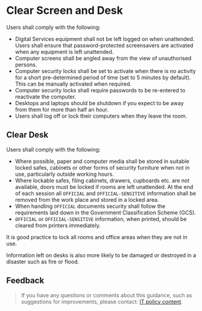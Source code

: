 # Clear Screen and Desk

Users shall comply with the following:

-   Digital Services equipment shall not be left logged on when unattended. Users shall ensure that password-protected screensavers are activated when any equipment is left unattended.
-   Computer screens shall be angled away from the view of unauthorised persons.
-   Computer security locks shall be set to activate when there is no activity for a short pre-determined period of time \(set to 5 minutes by default\). This can be manually activated when required.
-   Computer security locks shall require passwords to be re-entered to reactivate the computer.
-   Desktops and laptops should be shutdown if you expect to be away from them for more than half an hour.
-   Users shall log off or lock their computers when they leave the room.

## Clear Desk

Users shall comply with the following:

-   Where possible, paper and computer media shall be stored in suitable locked safes, cabinets or other forms of security furniture when not in use, particularly outside working hours.
-   Where lockable safes, filing cabinets, drawers, cupboards etc. are not available, doors must be locked if rooms are left unattended. At the end of each session all `OFFICIAL` and `OFFICIAL-SENSITIVE` information shall be removed from the work place and stored in a locked area.
-   When handling `OFFICIAL` documents security shall follow the requirements laid down in the Government Classification Scheme \(GCS\).
-   `OFFICIAL` or `OFFICIAL-SENSITIVE` information, when printed, should be cleared from printers immediately.

It is good practice to lock all rooms and office areas when they are not in use.

Information left on desks is also more likely to be damaged or destroyed in a disaster such as fire or flood.

## Feedback

> If you have any questions or comments about this guidance, such as suggestions for improvements, please contact: [IT policy content](mailto:itpolicycontent@digital.justice.gov.uk).

